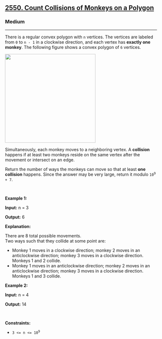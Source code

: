 <h2><a href="https://leetcode.com/problems/count-collisions-of-monkeys-on-a-polygon/?envType=problem-list-v2&envId=recursion">2550. Count Collisions of Monkeys on a Polygon</a></h2><h3>Medium</h3><hr><p>There is a regular convex polygon with <code>n</code> vertices. The vertices are labeled from <code>0</code> to <code>n - 1</code> in a clockwise direction, and each vertex has <strong>exactly one monkey</strong>. The following figure shows a convex polygon of <code>6</code> vertices.</p>
<img alt="" src="https://assets.leetcode.com/uploads/2023/01/22/hexagon.jpg" style="width: 300px; height: 293px;" />
<p>Simultaneously, each monkey moves to a neighboring vertex. A <strong>collision</strong> happens if at least two monkeys reside on the same vertex after the movement or intersect on an edge.</p>

<p>Return the number of ways the monkeys can move so that at least <strong>one collision</strong> happens. Since the answer may be very large, return it modulo <code>10<sup>9 </sup>+ 7</code>.</p>

<p>&nbsp;</p>
<p><strong class="example">Example 1:</strong></p>

<div class="example-block">
<p><strong>Input:</strong> <span class="example-io">n = 3</span></p>

<p><strong>Output:</strong> <span class="example-io">6</span></p>

<p><strong>Explanation:</strong></p>

<p>There are 8 total possible movements.<br />
Two ways such that they collide at some point are:</p>

<ul>
	<li>Monkey 1 moves in a clockwise direction; monkey 2 moves in an anticlockwise direction; monkey 3 moves in a clockwise direction. Monkeys 1 and 2 collide.</li>
	<li>Monkey 1 moves in an anticlockwise direction; monkey 2 moves in an anticlockwise direction; monkey 3 moves in a clockwise direction. Monkeys 1 and 3 collide.</li>
</ul>
</div>

<p><strong class="example">Example 2:</strong></p>

<div class="example-block">
<p><strong>Input:</strong> <span class="example-io">n = 4</span></p>

<p><strong>Output:</strong> <span class="example-io">14</span></p>
</div>

<p>&nbsp;</p>
<p><strong>Constraints:</strong></p>

<ul>
	<li><code>3 &lt;= n &lt;= 10<sup>9</sup></code></li>
</ul>
